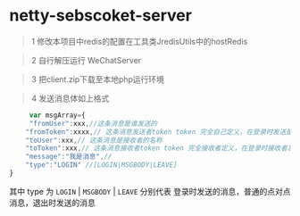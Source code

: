 # netty-sebscoket-server

>1
 修改本项目中redis的配置在工具类JredisUtils中的hostRedis
 
>2
 自行解压运行  WeChatServer 
 
>3
 把client.zip下载至本地php运行环境
 
>4
 发送消息体如上格式
```javascript
	 var msgArray={
	 "fromUser":xxx,//这条消息是谁发送的
	"fromToken":xxxx,// 这条消息发送者token token 完全自己定义，在登录时发送是聊天服务器，让聊天服务器记录你的token
	"toUser":xxx,// 这条消息是接收者的名称
	"toToken":xxx,// 这条消息接收者token token 完全接收者定义，在登录时接收者发送是聊天服务器，让聊天服务器记录接收者token
	"message":"我是消息",//
	"type":"LOGIN" //[LOGIN|MSGBODY|LEAVE]
}
```
  其中 type 为 `LOGIN` | `MSGBODY` | `LEAVE` 分别代表 登录时发送的消息，普通的点对点消息，退出时发送的消息
